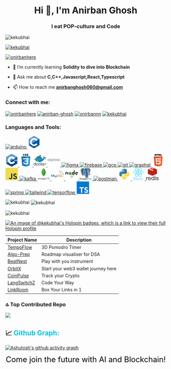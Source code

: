 <h1 align="center">Hi 👋, I'm Anirban Ghosh</h1>
<h3 align="center">I eat POP-culture and Code</h3>

<p align="left"> <img src="https://komarev.com/ghpvc/?username=kekubhai&label=Profile%20views&color=0e75b6&style=flat" alt="kekubhai" /> </p>

<p align="left"> <a href="https://github.com/ryo-ma/github-profile-trophy"><img src="https://github-profile-trophy.vercel.app/?username=kekubhai" alt="kekubhai" /></a> </p>

<p align="left"> <a href="https://twitter.com/onirbanhere" target="blank"><img src="https://img.shields.io/twitter/follow/onirbanhere?logo=twitter&style=for-the-badge" alt="onirbanhere" /></a> </p>

- 🌱 I’m currently learning **Solidity to dive into Blockchain**

- 💬 Ask me about **C,C++,Javascript,React,Typescript**

- 📫 How to reach me **anirbanghosh060@gmail.com**

<h3 align="left">Connect with me:</h3>
<p align="left">
<a href="https://twitter.com/onirbanhere" target="blank"><img align="center" src="https://raw.githubusercontent.com/rahuldkjain/github-profile-readme-generator/master/src/images/icons/Social/twitter.svg" alt="onirbanhere" height="30" width="40" /></a>
<a href="https://linkedin.com/in/anirban-ghosh010" target="blank"><img align="center" src="https://raw.githubusercontent.com/rahuldkjain/github-profile-readme-generator/master/src/images/icons/Social/linked-in-alt.svg" alt="anirban-ghosh" height="30" width="40" /></a>
<a href="https://instagram.com/onirbannn" target="blank"><img align="center" src="https://raw.githubusercontent.com/rahuldkjain/github-profile-readme-generator/master/src/images/icons/Social/instagram.svg" alt="onirbannn" height="30" width="40" /></a>
<a href="https://www.leetcode.com/kekubhai" target="blank"><img align="center" src="https://raw.githubusercontent.com/rahuldkjain/github-profile-readme-generator/master/src/images/icons/Social/leet-code.svg" alt="kekubhai" height="30" width="40" /></a>
</p>

<h3 align="left">Languages and Tools:</h3>
<p align="left"> 
  <a href="https://www.arduino.cc/" target="_blank" rel="noreferrer"> 
    <img src="https://cdn.worldvectorlogo.com/logos/arduino-1.svg" alt="arduino" width="40" height="40"/> 
  </a> 
  <a href="https://www.cprogramming.com/" target="_blank" rel="noreferrer"> 
    <img src="https://raw.githubusercontent.com/devicons/devicon/master/icons/c/c-original.svg" alt="c" width="40" height="40"/> 
  </a> 
  <!-- Add the rest of your icons here -->
  
<a href="https://www.w3schools.com/cpp/" target="_blank" rel="noreferrer"> <img src="https://raw.githubusercontent.com/devicons/devicon/master/icons/cplusplus/cplusplus-original.svg" alt="cplusplus" width="40" height="40"/> </a> <a href="https://www.w3schools.com/css/" target="_blank" rel="noreferrer"> <img src="https://raw.githubusercontent.com/devicons/devicon/master/icons/css3/css3-original-wordmark.svg" alt="css3" width="40" height="40"/> </a> <a href="https://www.docker.com/" target="_blank" rel="noreferrer"> <img src="https://raw.githubusercontent.com/devicons/devicon/master/icons/docker/docker-original-wordmark.svg" alt="docker" width="40" height="40"/> </a> <a href="https://expressjs.com" target="_blank" rel="noreferrer"> <img src="https://raw.githubusercontent.com/devicons/devicon/master/icons/express/express-original-wordmark.svg" alt="express" width="40" height="40"/> </a> <a href="https://www.figma.com/" target="_blank" rel="noreferrer"> <img src="https://www.vectorlogo.zone/logos/figma/figma-icon.svg" alt="figma" width="40" height="40"/> </a> <a href="https://firebase.google.com/" target="_blank" rel="noreferrer"> <img src="https://www.vectorlogo.zone/logos/firebase/firebase-icon.svg" alt="firebase" width="40" height="40"/> </a> <a href="https://cloud.google.com" target="_blank" rel="noreferrer"> <img src="https://www.vectorlogo.zone/logos/google_cloud/google_cloud-icon.svg" alt="gcp" width="40" height="40"/> </a> <a href="https://git-scm.com/" target="_blank" rel="noreferrer"> <img src="https://www.vectorlogo.zone/logos/git-scm/git-scm-icon.svg" alt="git" width="40" height="40"/> </a> <a href="https://graphql.org" target="_blank" rel="noreferrer"> <img src="https://www.vectorlogo.zone/logos/graphql/graphql-icon.svg" alt="graphql" width="40" height="40"/> </a> <a href="https://www.w3.org/html/" target="_blank" rel="noreferrer"> <img src="https://raw.githubusercontent.com/devicons/devicon/master/icons/html5/html5-original-wordmark.svg" alt="html5" width="40" height="40"/> </a> <a href="https://developer.mozilla.org/en-US/docs/Web/JavaScript" target="_blank" rel="noreferrer"> <img src="https://raw.githubusercontent.com/devicons/devicon/master/icons/javascript/javascript-original.svg" alt="javascript" width="40" height="40"/> </a> <a href="https://kafka.apache.org/" target="_blank" rel="noreferrer"> <img src="https://www.vectorlogo.zone/logos/apache_kafka/apache_kafka-icon.svg" alt="kafka" width="40" height="40"/> </a> <a href="https://www.mongodb.com/" target="_blank" rel="noreferrer"> <img src="https://raw.githubusercontent.com/devicons/devicon/master/icons/mongodb/mongodb-original-wordmark.svg" alt="mongodb" width="40" height="40"/> </a> <a href="https://www.mysql.com/" target="_blank" rel="noreferrer"> <img src="https://raw.githubusercontent.com/devicons/devicon/master/icons/mysql/mysql-original-wordmark.svg" alt="mysql" width="40" height="40"/> </a> <a href="https://nodejs.org" target="_blank" rel="noreferrer"> <img src="https://raw.githubusercontent.com/devicons/devicon/master/icons/nodejs/nodejs-original-wordmark.svg" alt="nodejs" width="40" height="40"/> </a> <a href="https://www.postgresql.org" target="_blank" rel="noreferrer"> <img src="https://raw.githubusercontent.com/devicons/devicon/master/icons/postgresql/postgresql-original-wordmark.svg" alt="postgresql" width="40" height="40"/> </a> <a href="https://postman.com" target="_blank" rel="noreferrer"> <img src="https://www.vectorlogo.zone/logos/getpostman/getpostman-icon.svg" alt="postman" width="40" height="40"/> </a> <a href="https://www.python.org" target="_blank" rel="noreferrer"> <img src="https://raw.githubusercontent.com/devicons/devicon/master/icons/python/python-original.svg" alt="python" width="40" height="40"/> </a> <a href="https://reactjs.org/" target="_blank" rel="noreferrer"> <img src="https://raw.githubusercontent.com/devicons/devicon/master/icons/react/react-original-wordmark.svg" alt="react" width="40" height="40"/> </a> <a href="https://redis.io" target="_blank" rel="noreferrer"> <img src="https://raw.githubusercontent.com/devicons/devicon/master/icons/redis/redis-original-wordmark.svg" alt="redis" width="40" height="40"/> </a> <a href="https://spring.io/" target="_blank" rel="noreferrer"> <img src="https://www.vectorlogo.zone/logos/springio/springio-icon.svg" alt="spring" width="40" height="40"/> </a> <a href="https://tailwindcss.com/" target="_blank" rel="noreferrer"> <img src="https://www.vectorlogo.zone/logos/tailwindcss/tailwindcss-icon.svg" alt="tailwind" width="40" height="40"/> </a> <a href="https://www.tensorflow.org" target="_blank" rel="noreferrer"> <img src="https://www.vectorlogo.zone/logos/tensorflow/tensorflow-icon.svg" alt="tensorflow" width="40" height="40"/> </a> <a href="https://www.typescriptlang.org/" target="_blank" rel="noreferrer"> <img src="https://raw.githubusercontent.com/devicons/devicon/master/icons/typescript/typescript-original.svg" alt="typescript" width="40" height="40"/> </a> </p>
</p>

<p><img align="left" src="https://github-readme-stats.vercel.app/api/top-langs?username=kekubhai&show_icons=true&locale=en&layout=compact" alt="kekubhai" /></p>

<p>&nbsp;<img align="center" src="https://github-readme-stats.vercel.app/api?username=kekubhai&show_icons=true&locale=en" alt="kekubhai" /></p>

<p><img align="center" src="https://github-readme-streak-stats.herokuapp.com/?user=kekubhai&" alt="kekubhai" /></p>
<!-- Adding the requested image with text -->


[![An image of @kekubhai's Holopin badges, which is a link to view their full Holopin profile](https://holopin.me/kekubhai)](https://holopin.io/@kekubhai)


| Project Name                                               | Description                  |
| ---------------------------------------------------------- | ---------------------------- |
| [TempoFlow](https://66fad4069243881f2dceed81--voluble-kashata-684138.netlify.app/)   | 3D Pomodro Timer        |
| [Algo-Prep](https://algo-path.vercel.app/)      | Roadmap visualiser for DSA    |
| [BeatNest](https://beatnext.vercel.app/)     | Play with you instrument |
| [OrbitX](https://orbitx-ecru.vercel.app/)    | Start your web3 wallet journey here |
|[CoinPulse](https://coinpulsenew.netlify.app/) |Track your Crypto|
|[LangSwitchZ](https://langswitchz.vercel.app/) | Code Your Way |
|[LinkRoom](https://linkroom-livid.vercel.app/) | Box Your Links in 1 |

### 🔝 Top Contributed Repo
![](https://github-contributor-stats.vercel.app/api?username=kekubhai&limit=5&theme=dark&combine_all_yearly_contributions=false)

<p><h2 style="text-decoration: none; cursor: none;">📈  <span style="color: #00c2e0">Github Graph:</span></h2></p>



[![Ashutosh's github activity graph](https://github-readme-activity-graph.vercel.app/graph?username=kekubhai&bg_color=02011e&color=ffffff&line=37ff00&point=ffffff&area=true&hide_border=true)](https://github.com/ashutosh00710/github-readme-activity-graph)

<p align="center">
  <span style="color:black; font-size:24px;">Come join the future with AI and Blockchain!</span>
</p>


